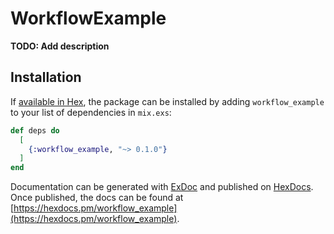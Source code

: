# WorkflowExample

**TODO: Add description**

## Installation

If [available in Hex](https://hex.pm/docs/publish), the package can be installed
by adding `workflow_example` to your list of dependencies in `mix.exs`:

```elixir
def deps do
  [
    {:workflow_example, "~> 0.1.0"}
  ]
end
```

Documentation can be generated with [ExDoc](https://github.com/elixir-lang/ex_doc)
and published on [HexDocs](https://hexdocs.pm). Once published, the docs can
be found at [https://hexdocs.pm/workflow_example](https://hexdocs.pm/workflow_example).

